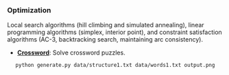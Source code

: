 ### Optimization

Local search algorithms (hill climbing and simulated annealing), linear programming algorithms (simplex, interior point), and constraint satisfaction algorithms (AC-3, backtracking search, maintaining arc consistency).

- [**Crossword**](crossword): Solve crossword puzzles. 
<p align="center">
<code>python generate.py data/structure1.txt data/words1.txt output.png</code>
</p>
